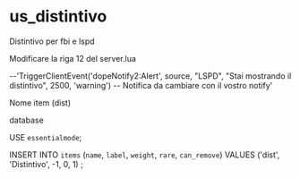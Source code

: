 # us_distintivo
Distintivo per fbi e lspd 

Modificare la riga 12 del server.lua

--'TriggerClientEvent('dopeNotify2:Alert', source, "LSPD", "Stai mostrando il distintivo", 2500, 'warning') -- Notifica da cambiare con il vostro notify'

Nome item (dist)


database

USE `essentialmode`;

INSERT INTO `items` (`name`, `label`, `weight`, `rare`, `can_remove`) VALUES
	('dist', 'Distintivo', -1, 0, 1)
;
